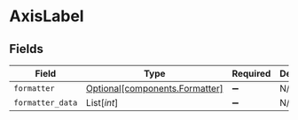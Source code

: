 # AxisLabel


## Fields

| Field                                                              | Type                                                               | Required                                                           | Description                                                        |
| ------------------------------------------------------------------ | ------------------------------------------------------------------ | ------------------------------------------------------------------ | ------------------------------------------------------------------ |
| `formatter`                                                        | [Optional[components.Formatter]](../../models/shared/formatter.md) | :heavy_minus_sign:                                                 | N/A                                                                |
| `formatter_data`                                                   | List[*int*]                                                        | :heavy_minus_sign:                                                 | N/A                                                                |